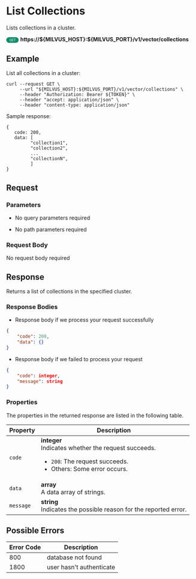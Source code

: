 # List Collections

Lists collections in a cluster.

<div>
    <div style="display: inline-block; background: #0d8d67; font-size: 0.6em; border-radius: 10px; color: #ffffff; padding: 0.3em 1em;">
        <span>GET</span>
    </div>
    <span style="font-weight: bold;">  https://${MILVUS_HOST}:${MILVUS_PORT}/v1/vector/collections</span>
</div>

## Example


List all collections in a cluster:

```shell
curl --request GET \
     --url "${MILVUS_HOST}:${MILVUS_PORT}/v1/vector/collections" \
     --header "Authorization: Bearer ${TOKEN}" \
     --header "accept: application/json" \
     --header "content-type: application/json"
```

Sample response:

```shell
{
   code: 200,
   data: [
         "collection1",
         "collection2",
         ...
         "collectionN",
         ]
}
```



## Request

### Parameters

- No query parameters required

- No path parameters required

### Request Body

No request body required

## Response

Returns a list of collections in the specified cluster.

### Response Bodies

- Response body if we process your request successfully

```json
{
    "code": 200,
    "data": {}
}
```

- Response body if we failed to process your request

```json
{
    "code": integer,
    "message": string
}
```

### Properties

The properties in the returned response are listed in the following table.

| Property | Description                                                                                                                                 |
|----------|---------------------------------------------------------------------------------------------------------------------------------------------|
| `code`   | **integer**<br>Indicates whether the request succeeds.<br><ul><li>`200`: The request succeeds.</li><li>Others: Some error occurs.</li></ul> |
| `data`  | **array**<br>A data array of strings. |
| `message`  | **string**<br>Indicates the possible reason for the reported error. |

## Possible Errors

| Error Code | Description |
| --- | --- |
| 800 | database not found |
| 1800 | user hasn't authenticate |
